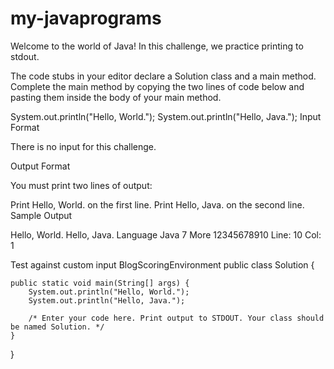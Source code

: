 # my-javaprograms
Welcome to the world of Java! In this challenge, we practice printing to stdout.

The code stubs in your editor declare a Solution class and a main method. Complete the main method by copying the two lines of code below and pasting them inside the body of your main method.

System.out.println("Hello, World.");
System.out.println("Hello, Java.");
Input Format

There is no input for this challenge.

Output Format

You must print two lines of output:

Print Hello, World. on the first line.
Print Hello, Java. on the second line.
Sample Output

Hello, World.
Hello, Java.
Language
Java 7
More
12345678910
Line: 10 Col: 1

Test against custom input
BlogScoringEnvironment
public class Solution {

    public static void main(String[] args) {
        System.out.println("Hello, World.");
        System.out.println("Hello, Java.");
        
        /* Enter your code here. Print output to STDOUT. Your class should be named Solution. */
    }
}
